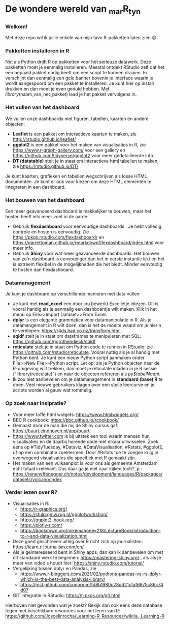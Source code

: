 # De wondere wereld van <sub>mar</sub>R<sub>tyn</sub>

### Welkom!
Met deze repo wil ik jullie enkele van mijn favo R-pakketten laten zien 😄.<br>

### Pakketten installeren in R
Net als Python drijft R op pakketten voor het serieuze datawerk. Deze pakketten moet je eenmalig installeren. Meestal ontdekt RStudio zelf dat het een bepaald pakket nodig heeft om een script te kunnen draaien. Er verschijnt dan eenmalig een gele banner bovenin je interface waarin je wordt aangespoord om een pakket te installeren. Je kunt hier op install drukken en dan moet je even geduld hebben. Met <i>library</i>(naam_van_het_pakket) laad je het pakket vervolgens in. <br> 

### Het vullen van het dashboard
We vullen onze dashboards met figuren, tabellen, kaarten en andere objecten:
* <b>Leaflet</b> is een pakket om interactieve kaarten te maken, zie http://rstudio.github.io/leaflet/ 
* <b>ggplot2</b> is een pakket voor het maken van visualisaties in R, zie https://www.r-graph-gallery.com/ voor een gallery en https://github.com/tidyverse/ggplot2 voor meer gedetailleerde info<br>
* <b>DT (datatable)</b> stelt je in staat om interactieve html tabellen te maken, zie https://rstudio.github.io/DT/ <br>

Je kunt kaarten, grafieken en tabellen wegschrijven als losse HTML documenten. Je kunt er ook voor kiezen om deze HTML elementen te integreren in een dashboard.

### Het bouwen van het dashboard
Een meer geavanceerd dashboard is makkelijker te bouwen, maar het hosten heeft iets meer voet in de aarde:
* Gebruik <b>flexdashboard</b> voor eenvoudige dashboards . Je hebt volledig controle en hosten is eenvoudig. Zie https://pkgs.rstudio.com/flexdashboard/ en https://garrettgman.github.io/rmarkdown/flexdashboard/index.html voor meer info. 
* Gebruik <b>Shiny</b> voor wat meer geavanceerde dashboards. Het bouwen van zo'n dashboard is eenvoudiger dan het in eerste instantie lijkt en het is extreem flexibel in de mogelijkheden die het biedt. Minder eenvoudig te hosten dan flexdashboard. 

### Datamanagement
Je kunt je dashboard op verschillende manieren met data vullen:
* Je kunt met <b>read_excel</b> een door jou bewerkt Excelletje inlezen. Dit is vooral handig als je eenmalig een dashboardje wilt maken. Klik in het menu op File>>Import Dataset>>From Excel.
* <b>dplyr</b> is een elegante grammatica voor datamanipulatie in R. Als je datamangement in R wilt doen, dan is het de moeite waard om je hierin te verdiepen: https://r4ds.had.co.nz/transform.html
* <b>sqldf</b> stelt je in staat om dataframes te manipuleren met SQL: https://github.com/ggrothendieck/sqldf
* <b>reticulate</b> stelt je in staat om Python code te runnen in RStudio: zie https://github.com/rstudio/reticulate. Vooral nuttig als je al handig met Python bent. Je kunt een nieuw Python script aanmaken onder File>>New File>>Python script. Let op: als je Python objecten naar de R-omgeving wilt trekken, dan moet je reticulate inladen in je R sessie ("library(reticulate)") en naar de objecten refereren als <i>py$tabelNaam</i>.
* Ik zou niet aanbevelen om je datamanagement in <b>standaard (base) R</b> te doen. Veel nieuwe gebruikers klagen over een steile leercurve en je scripts worden al gauw wat rommelig. 


### Op zoek naar insipratie?
* Voor meer toffe html widgets: https://www.htmlwidgets.org/
* BBC R cookbook: https://bbc.github.io/rcookbook/
* Gemaakt door de man die mij de Shiny cursus gaf: https://buurt.eindhoven.nl/app/buurt
* https://www.twitter.com is bij uitstek een tool waarin mensen hun visualisaties en de daarbij horende code met elkaar uitwisselen. Zoek eens op #TidyTuesday, #Dataviz, #DataVisualisation, #Rstats, #ggplot2, of op een combinatie zoektermen. Door #Rstats toe te voegen krijg je overwegend visualisaties die specifiek met R gemaakt zijn.  
* Het maken van een vulkaanplot is voor ons als gemeente Amsterdam echt totaal irrelevant. Dus daar ga je niet naar kijken toch? ;p : https://renenyffenegger.ch/notes/development/languages/R/packages/datasets/volcano/index

### Verder lezen over R? 
* Visualisaties in R: 
  - https://r-graphics.org/
  - https://stulp.gmw.rug.nl/ggplotworkshop/
  - https://ggplot2-book.org/
  - https://plotly-r.com/
  - https://bookdown.org/mikemahoney218/LectureBook/introduction-to-r-and-data-visualization.html 
* Deze goed geschreven uitleg over R richt zich op journalisten: https://learn.r-journalism.com/en/
* Als je geinteresseerd bent in Shiny apps, dan kan ik aanbevelen om met dit standaard werk te beginnen: https://mastering-shiny.org/ , als als je meer van video's houdt hier: https://shiny.rstudio.com/tutorial/  
* Vergelijking tussen dplyr en Pandas, zie 
  - https://www.r-bloggers.com/2021/02/pythons-pandas-vs-rs-dplyr-which-is-the-best-data-analysis-library/
  - https://gist.github.com/conormm/fd8b1980c28dd21cfaf6975c86c74d07
* GIT integratie in RStudio: https://r-pkgs.org/git.html
 
Hierboven niet gevonden wat je zoekt? Bekijk dan ook eens deze database tegen met beschikbare resources voor het leren van R:  https://github.com/Joscelinrocha/Learning-R-Resources/wiki/a.-Learning-R
